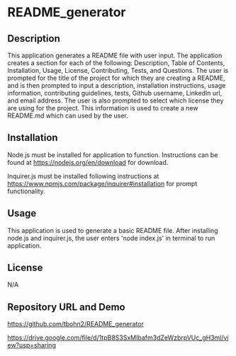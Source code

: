 # README_generator

## Description

This application generates a README file with user input. The application creates a section for each of the following: Description, Table of Contents, Installation, Usage, License, Contributing, Tests, and Questions. The user is prompted for the title of the project for which they are creating a README, and is then prompted to input a description, installation instructions, usage information, contributing guidelines, tests, Github username, LinkedIn url, and email address. The user is also prompted to select which license they are using for the project. This information is used to create a new README.md which can used by the user.

## Installation

Node.js must be installed for application to function. Instructions can be found at https://nodejs.org/en/download for download.

Inquirer.js must be installed following instructions at https://www.npmjs.com/package/inquirer#installation for prompt functionality.

## Usage

This application is used to generate a basic README file. After installing node.js and inquirer.js, the user enters 'node index.js' in terminal to run application.

## License
  
N/A

## Repository URL and Demo

https://github.com/tbohn2/README_generator

https://drive.google.com/file/d/1tpB8S3SxMIbafm3dZeWzbrpVUc_gH3ml/view?usp=sharing
